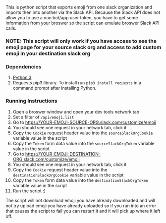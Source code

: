 This is python script that exports emoji from one slack organization and imports then into another via the Slack API. Because the Slack API does not allow you to use a non bot/app user token, you have to get some information from your broswer so the script can emulate broswer Slack API calls.

### NOTE: This script will only work if you have access to see the emoji page for your source slack org and access to add custom emoji in your destination slack org

### Dependencies

1. [Python 3](https://www.python.org/downloads/)
1. Requests pip3 library.  To install run `pip3 install requests` in a command prompt after installing Python.


### Running Instructions

1. Open a broswer window and open your dev tools network tab
1. Set a filter of `/api/emoji.list`
1. Go to https://YOUR-EMOJI-SOURCE-ORG.slack.com/customize/emoji
1. You should see one request in your network tab, click it
1. Copy the `Cookie` request header value into the `sourceSlackOrgCookie` variable value in the script
1. Copy the `Token` form data value into the  `sourceSlackOrgToken` variable value in the script
1. Go to https://YOUR-EMOJI-DESTINATION-ORG.slack.com/customize/emoji
1. You should see one request in your network tab, click it
1. Copy the `Cookie` request header value into the `destinationSlackOrgCookie` variable value in the script
1. Copy the `Token` form data value into the `destinationSlackOrgToken` variable value in the script
1. Run the script :)

The script will not download emoji you have already downloaded and will not try upload emoji you have already uploaded so if you run into an error that causes the script to fail you can restart it and it will pick up where it left off. 
